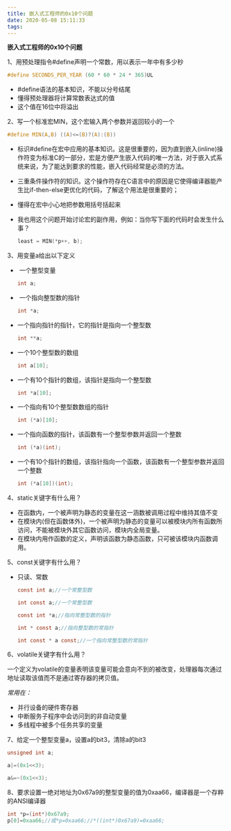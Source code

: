 ```yaml
---
title: 嵌入式工程师的0x10个问题
date: 2020-05-08 15:11:33
tags:
---
```


**嵌入式工程师的0x10个问题**

1、用预处理指令#define声明一个常数，用以表示一年中有多少秒

```c
#define SECONDS_PER_YEAR (60 * 60 * 24 * 365)UL
```

- #define语法的基本知识，不能以分号结尾
- 懂得预处理器将计算常数表达式的值
- 这个值在16位中将溢出

2、写一个标准宏MIN，这个宏输入两个参数并返回较小的一个

```c
#define MIN(A,B) ((A)<=(B)?(A):(B))
```

- 标识#define在宏中应用的基本知识。这是很重要的，因为直到嵌入(inline)操作符变为标准C的一部分，宏是方便产生嵌入代码的唯一方法，对于嵌入式系统来说，为了能达到要求的性能，嵌入代码经常是必须的方法。

- 三重条件操作符的知识。这个操作符存在C语言中的原因是它使得编译器能产生比if-then-else更优化的代码，了解这个用法是很重要的；

- 懂得在宏中小心地把参数用括号括起来

- 我也用这个问题开始讨论宏的副作用，例如：当你写下面的代码时会发生什么事？

  ```c
  least = MIN(*p++, b);
  ```


3、用变量a给出以下定义

- ​	一个整型变量

  ```c
  int a;
  ```

- ​	一个指向整型数的指针

  ```c
  int *a;
  ```

- 一个指向指针的指针，它的指针是指向一个整型数

  ```c
  int **a;
  ```

- 一个10个整型数的数组

  ```c
  int a[10];
  ```

- 一个有10个指针的数组，该指针是指向一个整型数

  ```c
  int *a[10];
  ```

- 一个指向有10个整型数数组的指针

  ```c
  int (*a)[10];
  ```

- 一个指向函数的指针，该函数有一个整型参数并返回一个整数

  ```c
  int (*a)(int);
  ```

- 一个有10个指针的数组，该指针指向一个函数，该函数有一个整型参数并返回一个整数

  ```c
  int (*a[10])(int);
  ```

4、static关键字有什么用？

- 在函数内，一个被声明为静态的变量在这一涵数被调用过程中维持其值不变
- 在模块内(但在函数体外)，一个被声明为静态的变量可以被模块内所有函数所访问，不能被模块外其它函数访问，模块内全局变量。
- 在模块内用作函数的定义，声明该函数为静态函数，只可被该模块内函数调用。

5、const关键字有什么用？

- 只读、常数

  ```c
  const int a;//一个常整型数
  
  int const a;//一个常整型数
  
  const int *a;//指向常整型数的指针
  
  int * const a;//指向整型数的常指针
  
  int const * a const;//一个指向常整型数的常指针
  ```

6、volatile关键字有什么用？

​	一个定义为volatile的变量表明该变量可能会意向不到的被改变，处理器每次通过地址读取该值而不是通过寄存器的拷贝值。

*常用在：*

- 并行设备的硬件寄存器
- 中断服务子程序中会访问到的非自动变量
- 多线程中被多个任务共享的变量

7、给定一个整型变量a，设置a的bit3，清除a的bit3

```c
unsigned int a;

a|=(0x1<<3);

a&=~(0x1<<3);
```

8、要求设置一绝对地址为0x67a9的整型变量的值为0xaa66，编译器是一个存粹的ANSI编译器

```c
int *p=(int*)0x67a9;
p[0]=0xaa66;//或*p=0xaa66;//*((int*)0x67a9)=0xaa66;
```